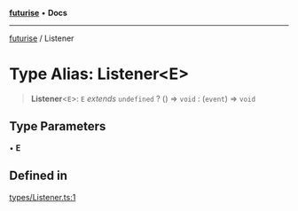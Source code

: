 [**futurise**](../README.md) • **Docs**

***

[futurise](../README.md) / Listener

# Type Alias: Listener\<E\>

> **Listener**\<`E`\>: `E` *extends* `undefined` ? () => `void` : (`event`) => `void`

## Type Parameters

• **E**

## Defined in

[types/Listener.ts:1](https://github.com/nevoland/futurise/blob/24b077828c292e75ff85280bb7b5d97993669b07/lib/types/Listener.ts#L1)
